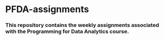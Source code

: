 # PFDA-assignments
### This repository contains the weekly assignments associated with the Programming for Data Analytics course.
